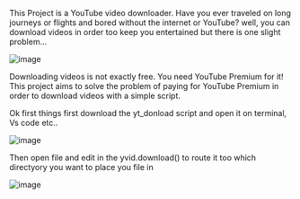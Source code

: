 This Project is a YouTube video downloader.
Have you ever traveled on long journeys or flights and bored without the internet or YouTube?
well, you can download videos in order too keep you entertained but there is one slight problem...

![image](https://github.com/user-attachments/assets/918bdbc3-8cc5-453c-8c86-8ee2d353e00d)

Downloading videos is not exactly free. You need YouTube Premium for it!
This project aims to solve the problem of paying for YouTube Premium in order to download videos with a simple script.


Ok first things first download the yt_donload script and open it on terminal, Vs code etc..

![image](https://github.com/user-attachments/assets/3780dc42-cc23-4ac7-985d-5382eefb5668)

Then open file and edit in the yvid.download() to route it too which directyory you want to place you file in

![image](https://github.com/user-attachments/assets/b6ae229d-4c17-4449-9a9e-74c7ca73e320)






